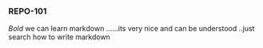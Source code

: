 ### REPO-101

*Bold*
we can learn markdown ......its very nice and can be understood ..just search how to write markdown

